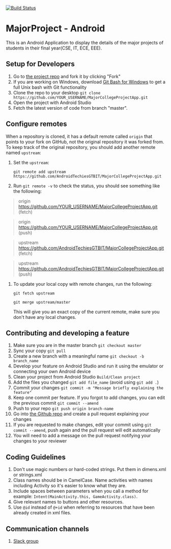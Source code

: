 [![Build Status](https://travis-ci.org/AndroidTechiesGTBIT/MajorCollegeProjectApp.svg?branch=master)](https://travis-ci.org/AndroidTechiesGTBIT/MajorCollegeProjectApp)
# MajorProject - Android

This is an Android Application to display the details of the major projects of students in their final year(CSE, IT, ECE, EEE).

## Setup for Developers
1. Go to [the project repo](https://github.com/AndroidTechiesGTBIT/MajorCollegeProjectApp.git) and fork it by clicking "Fork" 
3. If you are working on Windows, download [Git Bash for Windows](https://git-for-windows.github.io/) to get a full Unix bash with Git functionality
4. Clone the repo to your desktop `git clone https://github.com/YOUR_USERNAME/MajorCollegeProjectApp.git`
6. Open the project with Android Studio 
7. Fetch the latest version of code from branch "master".

## Configure remotes
When a repository is cloned, it has a default remote called `origin` that points to your fork on GitHub, not the original repository it was forked from. To keep track of the original repository, you should add another remote named `upstream`:

1. Set the `upstream`:

   `git remote add upstream https://github.com/AndroidTechiesGTBIT/MajorCollegeProjectApp.git`
  
1. Run `git remote -v` to check the status, you should see something like the following:

  > origin    https://github.com/YOUR_USERNAME/MajorCollegeProjectApp.git (fetch)
  
  > origin    https://github.com/YOUR_USERNAME/MajorCollegeProjectApp.git (push)
  
  > upstream  https://github.com/AndroidTechiesGTBIT/MajorCollegeProjectApp.git (fetch)
  
  > upstream  https://github.com/AndroidTechiesGTBIT/MajorCollegeProjectApp.git (push)

1. To update your local copy with remote changes, run the following:

   `git fetch upstream`

   `git merge upstream/master`

   This will give you an exact copy of the current remote, make sure you don't have any local changes.

## Contributing and developing a feature
1. Make sure you are in the master branch `git checkout master`
1. Sync your copy `git pull`
1. Create a new branch with a meaningful name `git checkout -b branch_name`
1. Develop your feature on Android Studio and run it using the emulator or connecting your own Android device
1. Clean your project from Android Studio `Build/Clean project`
1. Add the files you changed `git add file_name` (avoid using `git add .`)
1. Commit your changes `git commit -m "Message briefly explaining the feature"`
1. Keep one commit per feature. If you forgot to add changes, you can edit the previous commit `git commit --amend`
1. Push to your repo `git push origin branch-name`
1. Go into [the Github repo](https://github.com/AndroidTechiesGTBIT/MajorCollegeProjectApp.git) and create a pull request explaining your changes
1. If you are requested to make changes, edit your commit using `git commit --amend`, push again and the pull request will edit automatically
1. You will need to add a message on the pull request notifying your changes to your reviewer

## Coding Guidelines
1. Don't use magic numbers or hard-coded strings. Put them in dimens.xml or strings.xml
1. Class names should be in CamelCase. Name activities with names including Activity so it's easier to know what they are.
1. Include spaces between parameters when you call a method for example: `Intent(MainActivity.this, GameActivity.class)`.
1. Give relevant names to buttons and other resources. 
1. Use `@id` instead of `@+id` when referring to resources that have been already created in xml files.

## Communication channels
1. [Slack group](https://join.slack.com/t/android-techies-gtbit/shared_invite/enQtMzQyMzg0NjgwNDk3LTZlNTI5MDZlMzQwNzQyMGI5YmIyYWUxNDZlM2ViNzIxMGE4ZDkyMWI3MTI4OGJmNmZiZGYzMmM3Y2M0MGQxNjk)
